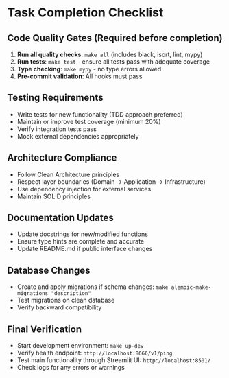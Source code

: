 # Task Completion Checklist

## Code Quality Gates (Required before completion)
1. **Run all quality checks**: `make all` (includes black, isort, lint, mypy)
2. **Run tests**: `make test` - ensure all tests pass with adequate coverage
3. **Type checking**: `make mypy` - no type errors allowed
4. **Pre-commit validation**: All hooks must pass

## Testing Requirements
- Write tests for new functionality (TDD approach preferred)
- Maintain or improve test coverage (minimum 20%)
- Verify integration tests pass
- Mock external dependencies appropriately

## Architecture Compliance
- Follow Clean Architecture principles
- Respect layer boundaries (Domain → Application → Infrastructure)
- Use dependency injection for external services
- Maintain SOLID principles

## Documentation Updates
- Update docstrings for new/modified functions
- Ensure type hints are complete and accurate
- Update README.md if public interface changes

## Database Changes
- Create and apply migrations if schema changes: `make alembic-make-migrations "description"`
- Test migrations on clean database
- Verify backward compatibility

## Final Verification
- Start development environment: `make up-dev`
- Verify health endpoint: `http://localhost:8666/v1/ping`
- Test main functionality through Streamlit UI: `http://localhost:8501/`
- Check logs for any errors or warnings
